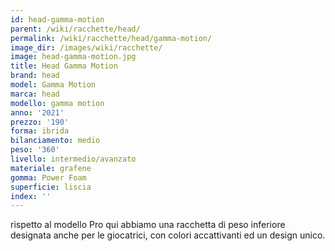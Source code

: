```yaml
---
id: head-gamma-motion
parent: /wiki/racchette/head/
permalink: /wiki/racchette/head/gamma-motion/
image_dir: /images/wiki/racchette/
image: head-gamma-motion.jpg
title: Head Gamma Motion
brand: head
model: Gamma Motion
marca: head
modello: gamma motion
anno: '2021'
prezzo: '190'
forma: ibrida
bilanciamento: medio
peso: '360'
livello: intermedio/avanzato
materiale: grafene
gomma: Power Foam
superficie: liscia
index: ''
---
```

rispetto al modello Pro qui abbiamo una racchetta di peso inferiore designata anche per le giocatrici, con colori accattivanti ed un design unico.